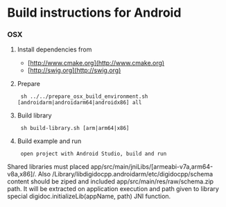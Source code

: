 # Build instructions for Android

### OSX

1. Install dependencies from
	* [http://www.cmake.org](http://www.cmake.org)
	* [http://swig.org](http://swig.org)

2. Prepare

        sh ../../prepare_osx_build_environment.sh [androidarm|androidarm64|androidx86] all

3. Build library

        sh build-library.sh [arm|arm64|x86]

4. Build example and run

        open project with Android Studio, build and run

Shared libraries must placed app/src/main/jniLibs/[armeabi-v7a,arm64-v8a,x86]/.
Also /Library/libdigidocpp.androidarm/etc/digidocpp/schema content should be ziped and included app/src/main/res/raw/schema.zip path.
It will be extracted on application execution and path given to library special digidoc.initializeLib(appName, path) JNI function.

